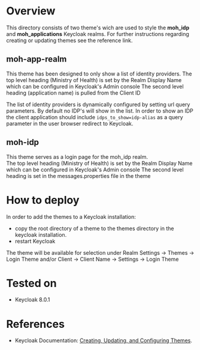 # Overview
This directory consists of two theme's wich are used to style the **moh_idp** and **moh_applications** Keycloak realms. For further instructions regarding creating or updating themes see the reference link.

## moh-app-realm
This theme has been designed to only show a list of identity providers. 
The top level heading (Ministry of Health) is set by the Realm Display Name which can be configured in Keycloak's Admin console
The second level heading (application name) is pulled from the Client ID

The list of identity providers is dynamically configured by setting url query parameters. By default no IDP's will show in the list. In order to show an IDP the client application should include `idps_to_show=idp-alias` as a query parameter in the user browser redirect to Keycloak.

## moh-idp
This theme serves as a login page for the moh_idp realm.  
The top level heading (Ministry of Health) is set by the Realm Display Name which can be configured in Keycloak's Admin console
The second level heading is set in the messages.properties file in the theme

# How to deploy

In order to add the themes to a Keycloak installation: 
* copy the root directory of a theme to the themes directory in the keycloak installation.
* restart Keycloak

The theme will be available for selection under Realm Settings -> Themes -> Login Theme and/or Client -> Client Name -> Settings -> Login Theme

# Tested on
* Keycloak 8.0.1

# References
* Keycloak Documentation: [Creating, Updating, and Configuring Themes](https://www.keycloak.org/docs/latest/server_development/#_themes).
